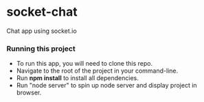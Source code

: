 # socket-chat
Chat app using socket.io

### Running this project
- To run this app, you will need to clone this repo.
- Navigate to the root of the project in your command-line.
- Run
    **npm install**
    to install all dependencies.
- Run "node server" to spin up node server and display project in browser.
